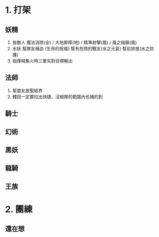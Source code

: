 # 1. 打架

## 妖精
1. 放敵人 魔法消除(全) / 大地屏障(地) / 精準射擊(風) / 風之枷鎖(風)
2. 水妖 幫隊友補血 (生命的祝福) 幫有危險的戰友(水之元氣) 幫前排放(水之防護)
3. 指揮喊集火時三重矢對目標輸出

## 法師
1. 幫盟友放聖結界
2. 體回一定要拉出快捷，沒組隊的範圍內也補的到

## 騎士

## 幻術

## 黑妖

## 龍騎

## 王族

# 2. 團練
## 還在想
